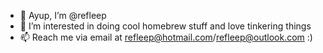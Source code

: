 - 👋 Ayup, I’m @refleep
- 👀 I’m interested in doing cool homebrew stuff and love tinkering things
- 📫 Reach me via email at refleep@hotmail.com/refleep@outlook.com :)

<!---
refleep/refleep is a ✨ special ✨ repository because its `README.md` (this file) appears on your GitHub profile.
You can click the Preview link to take a look at your changes.
--->
